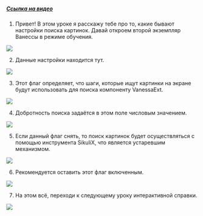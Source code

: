 ﻿##### [Ссылка на видео](https://youtu.be/Qsa0kVUpEDM)

001. Привет! В этом уроке я расскажу тебе про то, какие бывают настройки поиска картинок. Давай откроем второй экземпляр Ванессы в режиме обучения.

![](https://vanessa-files.do.bit-erp.ru/Doc/1.2.041.1/MD/Глава02/images/000_ЗакладкаСервисАвтоинструкцииПоискКартинок.png)

002. Данные настройки находится тут.

![](https://vanessa-files.do.bit-erp.ru/Doc/1.2.041.1/MD/Глава02/images/009_ЗакладкаСервисАвтоинструкцииПоискКартинок.png)

003. Этот флаг определяет, что шаги, которые ищут картинки на экране будут использовать для поиска компоненту VanessaExt.

![](https://vanessa-files.do.bit-erp.ru/Doc/1.2.041.1/MD/Глава02/images/014_ЗакладкаСервисАвтоинструкцииПоискКартинок.png)

004. Добротность поиска задаётся в этом поле числовым значением.

![](https://vanessa-files.do.bit-erp.ru/Doc/1.2.041.1/MD/Глава02/images/019_ЗакладкаСервисАвтоинструкцииПоискКартинок.png)

005. Если данный флаг снять, то поиск картинок будет осуществляться с помощью инструмента SikuliX, что является устаревшим механизмом.

![](https://vanessa-files.do.bit-erp.ru/Doc/1.2.041.1/MD/Глава02/images/022_ЗакладкаСервисАвтоинструкцииПоискКартинок.png)

006. Рекомендуется оставить этот флаг включенным.

![](https://vanessa-files.do.bit-erp.ru/Doc/1.2.041.1/MD/Глава02/images/025_ЗакладкаСервисАвтоинструкцииПоискКартинок.png)

007. На этом всё, переходи к следующему уроку интерактивной справки.

![](https://vanessa-files.do.bit-erp.ru/Doc/1.2.041.1/MD/Глава02/images/028_ЗакладкаСервисАвтоинструкцииПоискКартинок.png)
